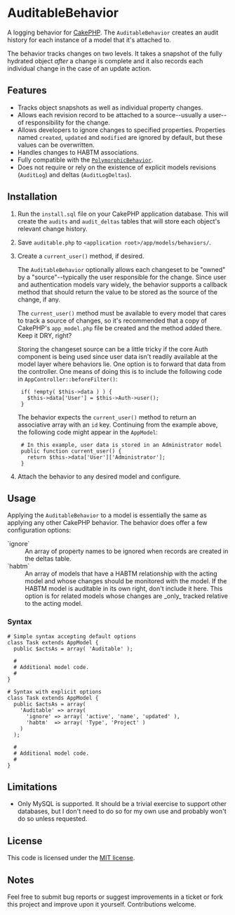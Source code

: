 # AuditableBehavior

A logging behavior for [CakePHP](http://cakephp.org). The `AuditableBehavior`  creates an audit history for each instance of a model that it's attached to.

The behavior tracks changes on two levels. It takes a snapshot of the fully hydrated object _after_ a change is complete and it also records each individual change in the case of an update action.

## Features

* Tracks object snapshots as well as individual property changes.
* Allows each revision record to be attached to a source--usually a user--of responsibility for the change.
* Allows developers to ignore changes to specified properties. Properties named `created`, `updated` and `modified` are ignored by default, but these values can be overwritten.
* Handles changes to HABTM associations.
* Fully compatible with the [`PolymorphicBehavior`](http://bakery.cakephp.org/articles/view/polymorphic-behavior).
* Does not require or rely on the existence of explicit models revisions (`AuditLog`) and deltas (`AuditLogDeltas`).

## Installation

1. Run the `install.sql` file on your CakePHP application database. This will create the `audits` and `audit_deltas` tables that will store each object's relevant change history.
1. Save `auditable.php` to `<application root>/app/models/behaviors/`.
1. Create a `current_user()` method, if desired.

    The `AuditableBehavior` optionally allows each changeset to be "owned" by a "source"--typically the user responsible for the change. Since user and authentication models vary widely, the behavior supports a callback method that should return the value to be stored as the source of the change, if any.

    The `current_user()` method must be available to every model that cares to track a source of changes, so it's recommended that a copy of CakePHP's `app_model.php` file be created and the method added there. Keep it DRY, right?

	Storing the changeset source can be a little tricky if the core Auth component is being used since user data isn't readily available at the model layer where behaviors lie. One option is to forward that data from the controller. One means of doing this is to include the following code in `AppController::beforeFilter()`:
	
        if( !empty( $this->data ) ) {
          $this->data['User'] = $this->Auth->user();
        }

    The behavior expects the `current_user()` method to return an associative array with an `id` key. Continuing from the example above, the following code might appear in the `AppModel`:

        # In this example, user data is stored in an Administrator model
        public function current_user() {
          return $this->data['User']['Administrator'];
        }

1. Attach the behavior to any desired model and configure.

## Usage

Applying the `AuditableBehavior` to a model is essentially the same as applying any other CakePHP behavior. The behavior does offer a few configuration options:

<dl>
	<dt>`ignore`</dt>
	<dd>An array of property names to be ignored when records are created in the deltas table.</dd>
	<dt>`habtm`</dt>
	<dd>An array of models that have a HABTM relationship with the acting model and whose changes should be monitored with the model. If the HABTM model is auditable in its own right, don't include it here. This option is for related models whose changes are _only_ tracked relative to the acting model.</dd>
</dl>

### Syntax

    # Simple syntax accepting default options
	class Task extends AppModel {
      public $actsAs = array( 'Auditable' );
	        
      # 
      # Additional model code.
      #
    }
	
	# Syntax with explicit options
    class Task extends AppModel {
      public $actsAs = array(
        'Auditable' => array(
          'ignore' => array( 'active', 'name', 'updated' ),
          'habtm'  => array( 'Type', 'Project' )
        )
      );
      
      # 
      # Additional model code.
      #
    }

## Limitations

* Only MySQL is supported. It should be a trivial exercise to support other databases, but I don't need to do so for my own use and probably won't do so unless requested.

## License

This code is licensed under the [MIT license](http://www.opensource.org/licenses/mit-license.php).

## Notes

Feel free to submit bug reports or suggest improvements in a ticket or fork this project and improve upon it yourself. Contributions welcome.
